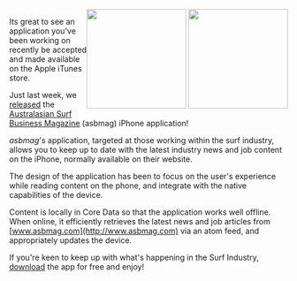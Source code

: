 <div style="float:right">
  <img src="/assets/2010/5/30/1-splash.png" width="180">
  <img src="/assets/2010/5/30/2-news.png" width="180">
</div>

Its great to see an application you've been working on recently be
accepted and made available on the Apple iTunes store.

Just last week, we
[released](http://itunes.apple.com/us/app/asbmag/id371966880?mt=8) the
[Australasian Surf Business Magazine](http://www.asbmag.com) (asbmag)
iPhone application!

*asbmag*'s application, targeted at those working within the surf industry,
allows you to keep up to date with the latest industry news and job content
on the iPhone, normally available on their website.

The design of the application has been to focus on the user's experience
while reading content on the phone, and integrate with the native
capabilities of the device.

Content is locally in Core Data so that the application works well
offline. When online, it efficiently retrieves the latest news and job
articles from [www.asbmag.com](http://www.asbmag.com) via an atom feed, and
appropriately updates the device.

If you're keen to keep up with what's happening in the Surf Industry,
[download](http://itunes.apple.com/us/app/asbmag/id371966880?mt=8) the
app for free and enjoy!
